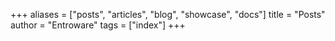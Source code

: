 +++
aliases = ["posts", "articles", "blog", "showcase", "docs"]
title = "Posts"
author = "Entroware"
tags = ["index"]
+++
